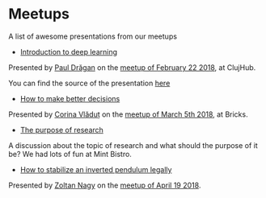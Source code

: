 # Meetups
A list of awesome presentations from our meetups

* [Introduction to deep learning](https://drive.google.com/file/d/1m9TMtRRx65-GDETB_U5frb-3vEiGhaID/view?usp=sharing)

Presented by [Paul Drăgan](https://www.github.com/pauldragan) on the [meetup of February 22 2018](https://www.meetup.com/research-in-cluj/events/247906509/), at ClujHub.

You can find the source of the presentation [here](https://github.com/pauldragan/ResearchInCluj-Intro-to-DL)

* [How to make better decisions](https://drive.google.com/file/d/1ub0m0p0zM0x14v35Z3-spZwherCrBa7p/view?usp=sharing)

Presented by [Corina Vlăduț](https://www.twitter.com/corinavladut) on the [meetup of March 5th 2018](https://www.meetup.com/research-in-cluj/events/248170930/), at Bricks.

* [The purpose of research](https://www.meetup.com/research-in-cluj/events/248470382/)

A discussion about the topic of research and what should the purpose of it be? We had lots of fun at Mint Bistro.

* [How to stabilize an inverted pendulum legally](https://prezi.com/mue3posrnkyc/hmdj/)

Presented by [Zoltan Nagy](https://www.github.com/zoltan21) on the [meetup of April 19 2018](https://www.meetup.com/research-in-cluj/events/249260385/).
